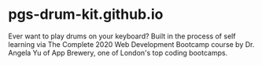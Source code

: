 # pgs-drum-kit.github.io
Ever want to play drums on your keyboard? Built in the process of self learning via The Complete 2020 Web Development Bootcamp course by Dr. Angela Yu of App Brewery, one of London's top coding bootcamps.
